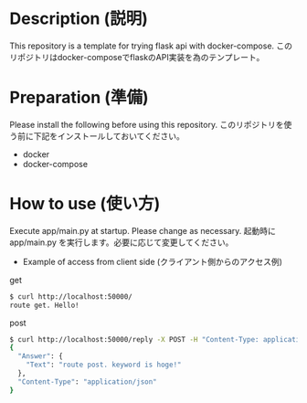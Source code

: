 # Description (説明)

This repository is a template for trying flask api with docker-compose.
このリポジトリはdocker-composeでflaskのAPI実装を為のテンプレート。

# Preparation (準備)

Please install the following before using this repository.
このリポジトリを使う前に下記をインストールしておいてください。

- docker
- docker-compose

# How to use (使い方)

Execute app/main.py at startup. Please change as necessary.
起動時に app/main.py を実行します。必要に応じて変更してください。

- Example of access from client side (クライアント側からのアクセス例)

get

```sh
$ curl http://localhost:50000/
route get. Hello!
```

post

```sh
$ curl http://localhost:50000/reply -X POST -H "Content-Type: application/json" -d '{"keyword": "hoge"}'
{
  "Answer": {
    "Text": "route post. keyword is hoge!"
  },
  "Content-Type": "application/json"
}
```
